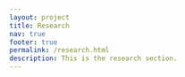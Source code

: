 ```yaml
---
layout: project
title: Research
nav: true
footer: true
permalink: /research.html
description: This is the research section.
---
```



